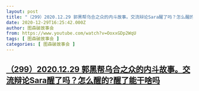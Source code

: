 ```yaml
---
layout: post
title: "（299）2020.12.29 郭黑帮乌合之众的内斗故事。交流辩论Sara醒了吗？怎么醒的?醒了能干啥吗"
date: 2020-12-29T16:25:42.000Z
author: 图森破故事会
from: https://www.youtube.com/watch?v=OoxxGDp2WqU
tags: [ 图森破故事会 ]
categories: [ 图森破故事会 ]
---
```

<!--1609259142000-->
[（299）2020.12.29 郭黑帮乌合之众的内斗故事。交流辩论Sara醒了吗？怎么醒的?醒了能干啥吗](https://www.youtube.com/watch?v=OoxxGDp2WqU)
------

<div>

</div>
